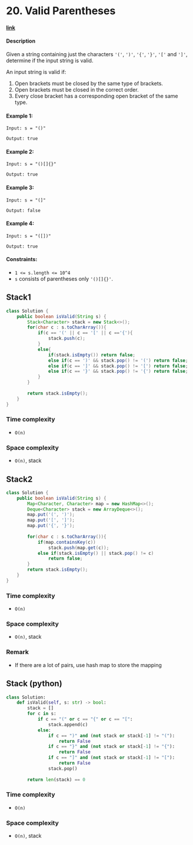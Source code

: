 # 20. Valid Parentheses

#### [link](https://leetcode.com/problems/valid-parentheses/)

#### Description
Given a string containing just the characters `'('`, `')'`, `'{'`, `'}'`, `'['` and `']'`, determine if the input string is valid.

An input string is valid if:
1. Open brackets must be closed by the same type of brackets.
2. Open brackets must be closed in the correct order.
3. Every close bracket has a corresponding open bracket of the same type.

#### Example 1:
```
Input: s = "()"

Output: true
```
#### Example 2:
```
Input: s = "()[]{}"

Output: true
```
#### Example 3:
```
Input: s = "(]"

Output: false
```
#### Example 4:
```
Input: s = "([])"

Output: true
```

#### Constraints:
* `1 <= s.length <= 10^4`
* `s` consists of parentheses only `'()[]{}'`.

## Stack1
```java
class Solution {
    public boolean isValid(String s) {
        Stack<Character> stack = new Stack<>();
        for(char c : s.toCharArray()){
            if(c == '(' || c == '[' || c =='{'){
                stack.push(c);
            }
            else{
                if(stack.isEmpty()) return false;
                else if(c == ')' && stack.pop() != '(') return false;
                else if(c == ']' && stack.pop() != '[') return false;
                else if(c == '}' && stack.pop() != '{') return false;
            }
        }
        
        return stack.isEmpty();
    }
}
```
### Time complexity
* `O(n)`
### Space complexity
* `O(n)`, stack

## Stack2
```java
class Solution {
    public boolean isValid(String s) {
        Map<Character, Character> map = new HashMap<>();
        Deque<Character> stack = new ArrayDeque<>();
        map.put('(', ')');
        map.put('[', ']');
        map.put('{', '}');
        
        for(char c : s.toCharArray()){
            if(map.containsKey(c))
                stack.push(map.get(c));
            else if(stack.isEmpty() || stack.pop() != c)
                return false;
        }
        return stack.isEmpty();
    }
}
```
### Time complexity
* `O(n)`
### Space complexity
* `O(n)`, stack
### Remark
* If there are a lot of pairs, use hash map to store the mapping

## Stack (python)
```python
class Solution:
    def isValid(self, s: str) -> bool:
        stack = []
        for c in s:
            if c == "(" or c == "{" or c == "[":
                stack.append(c)
            else:
                if c == ")" and (not stack or stack[-1] != "("):
                    return False
                if c == "}" and (not stack or stack[-1] != "{"):
                    return False
                if c == "]" and (not stack or stack[-1] != "["):
                    return False
                stack.pop()
                
        return len(stack) == 0
```
### Time complexity
* `O(n)`
### Space complexity
* `O(n)`, stack